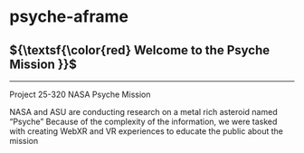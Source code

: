 # psyche-aframe
## ${\textsf{\color{red} Welcome to the Psyche Mission }}$
---------------------------------

Project 25-320 NASA Psyche Mission

NASA and ASU are conducting research on a metal rich asteroid named “Psyche”
Because of the complexity of the information, we were tasked with creating WebXR and VR experiences to educate the public about the mission

